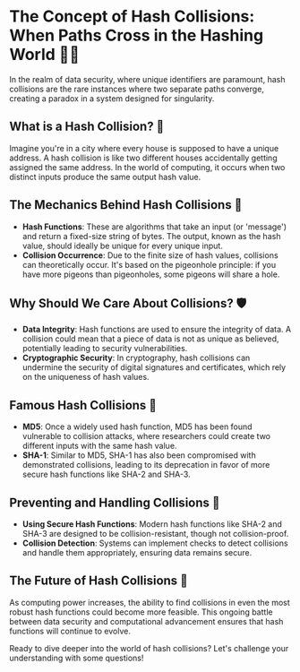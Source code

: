 # The Concept of Hash Collisions: When Paths Cross in the Hashing World 🚦🔀

In the realm of data security, where unique identifiers are paramount, hash collisions are the rare instances where two separate paths converge, creating a paradox in a system designed for singularity.

## What is a Hash Collision? 🤔

Imagine you're in a city where every house is supposed to have a unique address. A hash collision is like two different houses accidentally getting assigned the same address. In the world of computing, it occurs when two distinct inputs produce the same output hash value.

## The Mechanics Behind Hash Collisions 🔧

- **Hash Functions**: These are algorithms that take an input (or 'message') and return a fixed-size string of bytes. The output, known as the hash value, should ideally be unique for every unique input.
- **Collision Occurrence**: Due to the finite size of hash values, collisions can theoretically occur. It's based on the pigeonhole principle: if you have more pigeons than pigeonholes, some pigeons will share a hole.

## Why Should We Care About Collisions? 🛡️

- **Data Integrity**: Hash functions are used to ensure the integrity of data. A collision could mean that a piece of data is not as unique as believed, potentially leading to security vulnerabilities.
- **Cryptographic Security**: In cryptography, hash collisions can undermine the security of digital signatures and certificates, which rely on the uniqueness of hash values.

## Famous Hash Collisions 🌟

- **MD5**: Once a widely used hash function, MD5 has been found vulnerable to collision attacks, where researchers could create two different inputs with the same hash value.
- **SHA-1**: Similar to MD5, SHA-1 has also been compromised with demonstrated collisions, leading to its deprecation in favor of more secure hash functions like SHA-2 and SHA-3.

## Preventing and Handling Collisions 🚧

- **Using Secure Hash Functions**: Modern hash functions like SHA-2 and SHA-3 are designed to be collision-resistant, though not collision-proof.
- **Collision Detection**: Systems can implement checks to detect collisions and handle them appropriately, ensuring data remains secure.

## The Future of Hash Collisions 🚀

As computing power increases, the ability to find collisions in even the most robust hash functions could become more feasible. This ongoing battle between data security and computational advancement ensures that hash functions will continue to evolve.

Ready to dive deeper into the world of hash collisions? Let's challenge your understanding with some questions!
